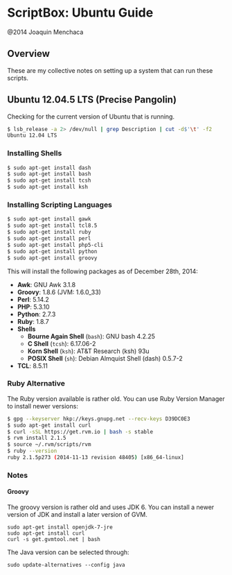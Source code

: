 # ScriptBox: Ubuntu Guide
@2014 Joaquin Menchaca

## Overview

These are my collective notes on setting up a system that can run these scripts.

## Ubuntu 12.04.5 LTS (Precise Pangolin)

Checking for the current version of Ubuntu that is running.

```bash
$ lsb_release -a 2> /dev/null | grep Description | cut -d$'\t' -f2
Ubuntu 12.04 LTS
```

### Installing Shells

```bash
$ sudo apt-get install dash
$ sudo apt-get install bash
$ sudo apt-get install tcsh
$ sudo apt-get install ksh
```

### Installing Scripting Languages

```bash
$ sudo apt-get install gawk
$ sudo apt-get install tcl8.5
$ sudo apt-get install ruby
$ sudo apt-get install perl
$ sudo apt-get install php5-cli
$ sudo apt-get install python
$ sudo apt-get install groovy
```

This will install the following packages as of December 28th, 2014:

* **Awk**: GNU Awk 3.1.8
* **Groovy**: 1.8.6 (JVM: 1.6.0_33)
* **Perl**: 5.14.2
* **PHP**: 5.3.10
* **Python**: 2.7.3
* **Ruby**: 1.8.7
* **Shells**
  * **Bourne Again Shell** (`bash`): GNU bash 4.2.25
  * **C Shell** (`tcsh`): 6.17.06-2
  * **Korn Shell** (`ksh`): AT&T Research (ksh) 93u
  * **POSIX Shell** (`sh`): Debian Almquist Shell (dash) 0.5.7-2
* **TCL**: 8.5.11

### Ruby Alternative

The Ruby version available is rather old.  You can use Ruby Version Manager to install newer versions:

```Bash
$ gpg --keyserver hkp://keys.gnupg.net --recv-keys D39DC0E3
$ sudo apt-get install curl
$ curl -sSL https://get.rvm.io | bash -s stable
$ rvm install 2.1.5
$ source ~/.rvm/scripts/rvm
$ ruby --version
ruby 2.1.5p273 (2014-11-13 revision 48405) [x86_64-linux]
```

### Notes


#### Groovy

The groovy version is rather old and uses JDK 6.  You can install a newer version of JDK and install a later version of GVM.

```
sudo apt-get install openjdk-7-jre
sudo apt-get install curl
curl -s get.gvmtool.net | bash
```

The Java version can be selected through:

```
sudo update-alternatives --config java
```
